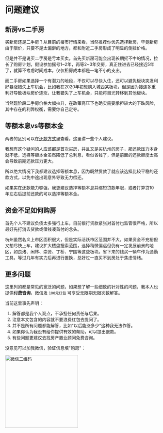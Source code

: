 # 问题建议

<Adsense :data-ad-client=$themeConfig.ads.client :data-ad-slot=$themeConfig.ads.slot is-new-ads-code="yes" class="side-ads"></Adsense>

## 新房vs二手房

买新房还是二手房？从目前的楼市行情来看，当然推荐你优先选择新房，毕竟新房由于限价，只要不是太偏僻的地方，都和附近二手房形成了明显的倒挂价格。

但是并不是说买二手房是亏本买卖，首先买新房可能会出现长期摇不中的情况，拉长了购房计划，假设参加摇号1~2年，再等2~3年交房，真正住进去已经接近5年了，就算不考虑时间成本，仅仅租房成本都是一笔不小的支出。

而二手房如果选择一个有潜力的地段，不仅可以尽快入住，还可以避免板块突发利好暴涨错失上车机会，比如我在2020年初想购入城西某板块，但是因为接连多重利好导致板块房价连涨，让我错失了上车机会，只能将目光转移到其他板块。

当然现阶段二手房价格大幅拉升，在政策高压下也确实需要承担较大的下跌风险，其中存在的利弊权衡，需要你自己定夺。

## 等额本息vs等额本金

两者的区别可以在[还款方式](../policy/#还款方式)里查看，这里讲一些个人建议。

我想有这个疑问的人应该都是首次买房，并且又是买杭州的房子，那还款压力本身就不低，选择等额本金虽然降低了总利息，看似省钱了，但是前面的还款额度太高会导致前期还款压力更大。

所以绝大情况下我都建议选择等额本息，因为既然贷款了就应该选择比较平稳的还款方式，以免中途出现意外导致无力偿还。

如果实在还款能力够强，我更建议选择等额本息并缩短贷款年限，或者打算贷10年左右后提前还款的可以选择等额本金。

<InArticleAdsense :data-ad-client=$themeConfig.ads.client :data-ad-slot=$themeConfig.ads.inSlot is-new-ads-code="yes"></InArticleAdsense>

## 资金不足如何购房

首先个人不建议负债太多强行上车，目前银行贷款紧张对首付也监管很严格，所以最好先打消去贷款或借钱凑首付的念头。

杭州虽然名义上市区面积很大，但是实际活跃市区范围并不大，如果资金不充裕但又想尽快上车，建议扩大楼盘搜索范围，选择稍微偏远但仍有一定发展前景的地区，如良渚、闲林、崇贤、丁桥、宁围等这些板块。省下来的钱买一辆车作为通勤工具，等过几年有实力后再进行置换，总好过一直买不到房处于焦虑情绪。

## 更多问题

这里列的都是常见的宽泛的问题，如果想了解一些细致的针对性的问题，我本人也提供**付费咨询**，微信发 `100元红包` 可享受无限期无限次数解答。

当前这里事先声明： 
1. 解答都是我个人观点，不承担任何责任与后果。
2. 注意本文包含的内容就不要浪费红包去提问了。
3. 并不是所有问题都能解答，比如"以后能涨多少"这种我无法作答。
4. 如果你认为我没有给你提供有效的帮助，可以提出退款。
5. 有些问题更建议去找房产置业顾问免费咨询。

没意见可以加我微信，验证信息填"购房"：

<img width="240px" src="https://cdn.jsdelivr.net/gh/fluid-dev/static@master/hexo-theme-fluid/wechat.png" alt="微信二维码">
